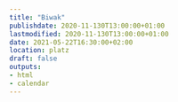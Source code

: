 ```yaml
---
title: "Biwak"
publishdate: 2020-11-130T13:00:00+01:00
lastmodified: 2020-11-130T13:00:00+01:00
date: 2021-05-22T16:30:00+02:00
location: platz
draft: false
outputs:
- html
- calendar
---
```

